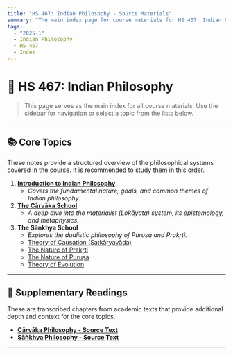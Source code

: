 ```yaml
---
title: "HS 467: Indian Philosophy - Source Materials"
summary: "The main index page for course materials for HS 467: Indian Philosophy, providing organized links to lecture notes and supplementary readings."
tags:
  - "2025-1"
  - Indian Philosophy
  - HS 467
  - Index
---
```


# 📘 HS 467: Indian Philosophy

> This page serves as the main index for all course materials. Use the sidebar for navigation or select a topic from the lists below.

---

## 📚 Core Topics

These notes provide a structured overview of the philosophical systems covered in the course. It is recommended to study them in this order.

1.  **[Introduction to Indian Philosophy](02%20Philosophy%20Introduction.md)**
    - _Covers the fundamental nature, goals, and common themes of Indian philosophy._
2.  **[The Cārvāka School](03%20Cārvāka%20Philosophy.md)**
    - _A deep dive into the materialist (Lokāyata) system, its epistemology, and metaphysics._
3.  **The Sāṅkhya School**
    - _Explores the dualistic philosophy of Puruṣa and Prakṛti._
    - [Theory of Causation (Satkāryavāda)](04%20Sankhya%20Theory%20of%20Causation.md)
    - [The Nature of Prakṛti](05%20Sankhya%20Prakrti.md)
    - [The Nature of Puruṣa](06%20Purusa.md)
    - [Theory of Evolution](07%20Sankhya%20Theory%20of%20Evolution.md)

---

## 📖 Supplementary Readings

These are transcribed chapters from academic texts that provide additional depth and context for the core topics.

- **[Cārvāka Philosophy - Source Text](01%20Carvak%20Philosophy.md)**
- **[Sāṅkhya Philosophy - Source Text](08%20Sankhya%20Material.md)**

---
